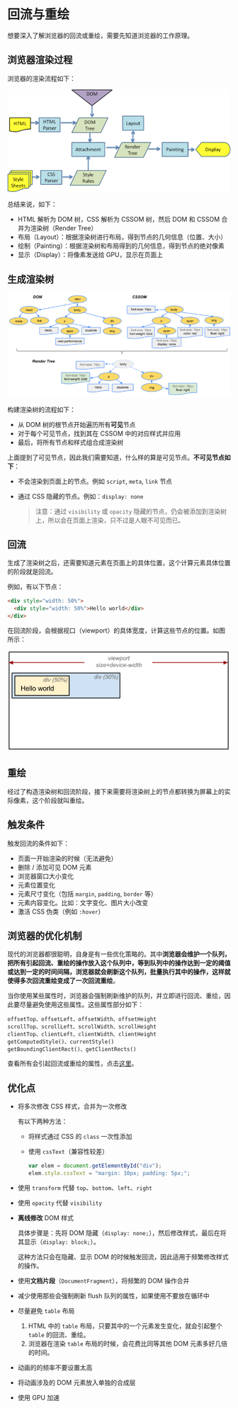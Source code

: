 # 回流与重绘

想要深入了解浏览器的回流或重绘，需要先知道浏览器的工作原理。

## 浏览器渲染过程

浏览器的渲染流程如下：

![](./images/browser-render.png)

总结来说，如下：

- HTML 解析为 DOM 树，CSS 解析为 CSSOM 树，然后 DOM 和 CSSOM 合并为渲染树（Render Tree）
- 布局（Layout）：根据渲染树进行布局，得到节点的几何信息（位置、大小）
- 绘制（Painting）：根据渲染树和布局得到的几何信息，得到节点的绝对像素
- 显示（Display）：将像素发送给 GPU，显示在页面上

## 生成渲染树

![](./images/render-tree.png)

构建渲染树的流程如下：

- 从 DOM 树的根节点开始遍历所有**可见**节点
- 对于每个可见节点，找到其在 CSSOM 中的对应样式并应用
- 最后，将所有节点和样式组合成渲染树

上面提到了可见节点，因此我们需要知道，什么样的算是可见节点。**不可见节点如下**：

- 不会渲染到页面上的节点。例如 `script`, `meta`, `link` 节点
- 通过 CSS 隐藏的节点。例如：`display: none`

  > 注意：通过 `visibility` 或 `opacity` 隐藏的节点，仍会被添加到渲染树上，所以会在页面上渲染，只不过是人眼不可见而已。

## 回流

生成了渲染树之后，还需要知道元素在页面上的具体位置，这个计算元素具体位置的阶段就是回流。

例如，有以下节点：

```html
<div style="width: 50%">
  <div style="width: 50%">Hello world</div>
</div>
```

在回流阶段，会根据视口（viewport）的具体宽度，计算这些节点的位置。如图所示：

![](./images/rander-reflow.png)

## 重绘

经过了构造渲染树和回流阶段，接下来需要将渲染树上的节点都转换为屏幕上的实际像素，这个阶段就叫重绘。

## 触发条件

触发回流的条件如下：

- 页面一开始渲染的时候（无法避免）
- 删除 / 添加可见 DOM 元素
- 浏览器窗口大小变化
- 元素位置变化
- 元素尺寸变化（包括 `margin`, `padding`, `border` 等）
- 元素内容变化。比如：文字变化、图片大小改变
- 激活 CSS 伪类（例如 `:hover`）

## 浏览器的优化机制

现代的浏览器都很聪明，自身是有一些优化策略的。其中**浏览器会维护一个队列，把所有引起回流、重绘的操作放入这个队列中，等到队列中的操作达到一定的阈值或达到一定的时间间隔，浏览器就会刷新这个队列，批量执行其中的操作，这样就使得多次回流重绘变成了一次回流重绘**。

当你使用某些属性时，浏览器会强制刷新维护的队列，并立即进行回流、重绘，因此要尽量避免使用这些属性。这些属性部分如下：

```
offsetTop、offsetLeft、offsetWidth、offsetHeight
scrollTop、scrollLeft、scrollWidth、scrollHeight
clientTop、clientLeft、clientWidth、clientHeight
getComputedStyle()、currentStyle()
getBoundingClientRect()、getClientRects()
```

查看所有会引起回流或重绘的属性，点击[这里](https://gist.github.com/paulirish/5d52fb081b3570c81e3a)。

## 优化点

- 将多次修改 CSS 样式，合并为一次修改

  有以下两种方法：

  - 将样式通过 CSS 的 `class` 一次性添加
  - 使用 `cssText`（兼容性较差）

    ```js
    var elem = document.getElementById("div");
    elem.style.cssText = "margin: 10px; padding: 5px;";
    ```

- 使用 `transform` 代替 `top`、`bottom`、`left`、`right`
- 使用 `opacity` 代替 `visibility`
- **离线修改** DOM 样式

  具体步骤是：先将 DOM 隐藏（`display: none;`），然后修改样式，最后在将其显示（`display: block;`）。

  这种方法只会在隐藏、显示 DOM 的时候触发回流，因此适用于频繁修改样式的操作。

- 使用**文档片段**（`DocumentFragment`），将频繁的 DOM 操作合并
- 减少使用那些会强制刷新 flush 队列的属性，如果使用不要放在循环中
- 尽量避免 `table` 布局

  1. HTML 中的 `table` 布局，只要其中的一个元素发生变化，就会引起整个 `table` 的回流、重绘。
  2. 浏览器在渲染 `table` 布局的时候，会花费比同等其他 DOM 元素多好几倍的时间。

- 动画的的频率不要设置太高
- 将动画涉及的 DOM 元素放入单独的合成层
- 使用 GPU 加速
